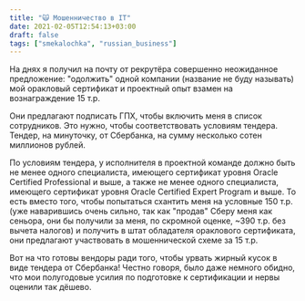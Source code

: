 ```yaml
---
title: "🙀 Мошенничество в IT"
date: 2021-02-05T12:54:13+03:00
draft: false
tags: ["smekalochka", "russian_business"]
---
```


На днях я получил на почту от рекрутёра совершенно неожиданное предложение: "одолжить" одной компании (название не буду называть) мой оракловый сертификат и проектный опыт взамен на вознаграждение 15 т.р.

Они предлагают подписать ГПХ, чтобы включить меня в список сотрудников. Это нужно, чтобы соответствовать условиям тендера. Тендер, на минуточку, от Сбербанка, на сумму несколько сотен миллионов рублей.

По условиям тендера, у исполнителя в проектной команде должно быть не менее одного специалиста, имеющего сертификат уровня Oracle Certified Professional и выше, а также не менее одного специалиста, имеющего сертификат уровня Oracle Certified Expert Program и выше. То есть вместо того, чтобы попытаться схантить меня на условные 150 т.р. (уже наварившись очень сильно, так как "продав" Сберу меня как сеньора, они бы получили за меня, по скромной оценке, ~390 т.р. без вычета налогов) и получить в штат обладателя ораклового сертификата, они предлагают участвовать в мошеннической схеме за 15 т.р.

Вот на что готовы вендоры ради того, чтобы урвать жирный кусок в виде тендера от Сбербанка! Честно говоря, было даже немного обидно, что мои полугодовые усилия по подготовке к сертификации и нервы оценили так дёшево.
